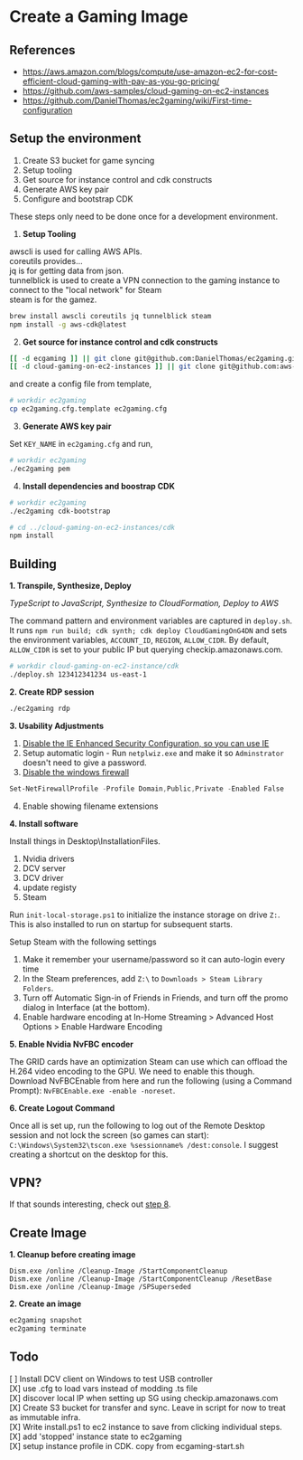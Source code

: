 # Create a Gaming Image

## References

* https://aws.amazon.com/blogs/compute/use-amazon-ec2-for-cost-efficient-cloud-gaming-with-pay-as-you-go-pricing/
* https://github.com/aws-samples/cloud-gaming-on-ec2-instances
* https://github.com/DanielThomas/ec2gaming/wiki/First-time-configuration


## Setup the environment

1. Create S3 bucket for game syncing
2. Setup tooling
3. Get source for instance control and cdk constructs
4. Generate AWS key pair
5. Configure and bootstrap CDK

These steps only need to be done once for a development environment.

1. **Setup Tooling**

awscli is used for calling AWS APIs.  
coreutils provides...  
jq is for getting data from json.  
tunnelblick is used to create a VPN connection to the gaming instance to connect to the "local network" for Steam  
steam is for the gamez.  

```bash
brew install awscli coreutils jq tunnelblick steam
npm install -g aws-cdk@latest
```

2. **Get source for instance control and cdk constructs**

```bash
[[ -d ecgaming ]] || git clone git@github.com:DanielThomas/ec2gaming.git
[[ -d cloud-gaming-on-ec2-instances ]] || git clone git@github.com:aws-samples/cloud-gaming-on-ec2-instances
```
and create a config file from template,
```bash
# workdir ec2gaming
cp ec2gaming.cfg.template ec2gaming.cfg
```

3. **Generate AWS key pair**

Set `KEY_NAME` in `ec2gaming.cfg` and run,
```bash
# workdir ec2gaming
./ec2gaming pem
```

4. **Install dependencies and boostrap CDK**

```bash
# workdir ec2gaming
./ec2gaming cdk-bootstrap

# cd ../cloud-gaming-on-ec2-instances/cdk
npm install
```

## Building

**1. Transpile, Synthesize, Deploy**

*TypeScript to JavaScript, Synthesize to CloudFormation, Deploy to AWS*

The command pattern and environment variables are captured in `deploy.sh`. It runs `npm run build; cdk synth; cdk deploy CloudGamingOnG4DN` and sets the environment variables, `ACCOUNT_ID`, `REGION`, `ALLOW_CIDR`. By default, `ALLOW_CIDR` is set to your public IP but querying checkip.amazonaws.com.
```bash
# workdir cloud-gaming-on-ec2-instance/cdk
./deploy.sh 123412341234 us-east-1
```

**2. Create RDP session**

```bash
./ec2gaming rdp
```

**3. Usability Adjustments**

1. [Disable the IE Enhanced Security Configuration, so you can use IE](https://docs.microsoft.com/en-us/troubleshoot/browsers/enhanced-security-configuration-faq#how-to-turn-off-internet-explorer-esc-on-windows-servers)
2. Setup automatic login - Run `netplwiz.exe` and make it so `Adminstrator` doesn't need to give a password.
3. [Disable the windows firewall](https://www.dell.com/support/kbdoc/en-us/000135271/windows-server-how-to-properly-turn-off-the-windows-firewall-in-windows-server-2008-and-above)
```PowerShell
Set-NetFirewallProfile -Profile Domain,Public,Private -Enabled False
```
4. Enable showing filename extensions

**4. Install software**

Install things in Desktop\InstallationFiles.

1. Nvidia drivers
2. DCV server
3. DCV driver
4. update registy
5. Steam

Run `init-local-storage.ps1` to initialize the instance storage on drive `Z:`. This is also installed to run on startup for subsequent starts.

Setup Steam with the following settings

1. Make it remember your username/password so it can auto-login every time
2. In the Steam preferences, add `Z:\` to `Downloads > Steam Library Folders`.
3. Turn off Automatic Sign-in of Friends in Friends, and turn off the promo dialog in Interface (at the bottom).
4. Enable hardware encoding at In-Home Streaming > Advanced Host Options > Enable Hardware Encoding

**5. Enable Nvidia NvFBC encoder**

The GRID cards have an optimization Steam can use which can offload the H.264 video encoding to the GPU. We need to enable this though. Download NvFBCEnable from here and run the following (using a Command Prompt): `NvFBCEnable.exe -enable -noreset`.

**6. Create Logout Command**

Once all is set up, run the following to log out of the Remote Desktop session and not lock the screen (so games can start): `C:\Windows\System32\tscon.exe %sessionname% /dest:console`. I suggest creating a shortcut on the desktop for this. 


## VPN?

If that sounds interesting, check out [step 8](https://lg.io/2015/07/05/revised-and-much-faster-run-your-own-highend-cloud-gaming-service-on-ec2.html#creating-your-own-ami-with-the-right-config).


## Create Image

**1. Cleanup before creating image**

```DOS
Dism.exe /online /Cleanup-Image /StartComponentCleanup
Dism.exe /online /Cleanup-Image /StartComponentCleanup /ResetBase
Dism.exe /online /Cleanup-Image /SPSuperseded
```
**2. Create an image**

```bash
ec2gaming snapshot
ec2gaming terminate
```

## Todo

[ ] Install DCV client on Windows to test USB controller  
[X] use .cfg to load vars instead of modding .ts file  
[X] discover local IP when setting up SG using checkip.amazonaws.com  
[X] Create S3 bucket for transfer and sync. Leave in script for now to treat as immutable infra.  
[X] Write install.ps1 to ec2 instance to save from clicking individual steps.  
[X] add 'stopped' instance state to ec2gaming  
[X] setup instance profile in CDK. copy from ecgaming-start.sh  
